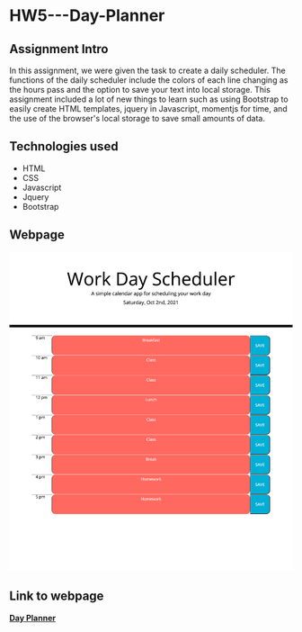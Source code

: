 # HW5---Day-Planner
## Assignment Intro
In this assignment, we were given the task to create a daily scheduler. The functions of the daily scheduler include the colors of each line changing as the hours pass and the option to save your text into local storage. This assignment included a lot of new things to learn such as using Bootstrap to easily create HTML templates, jquery in Javascript, momentjs for time, and the use of the browser's local storage to save small amounts of data.

## Technologies used
* HTML
* CSS
* Javascript
* Jquery
* Bootstrap

## Webpage
![Day Planner](assets/Images/screencapture.png)

## Link to webpage
**[Day Planner](https://sitmeister.github.io/HW5---Day-Planner/)**